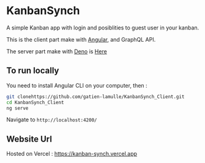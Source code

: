 # KanbanSynch

A simple Kanban app with login and posiblities to guest user in your kanban.

This is the client part make with [Angular](https://angular.io/), and GraphQL API.

The server part make with [Deno](https://deno.land/) is [Here](https://github.com/gatien-lamulle/KanbanSynch_server)

## To run locally

You need to install Angular CLI on your computer, then :
```bash
git clonehttps://github.com/gatien-lamulle/KanbanSynch_Client.git
cd KanbanSynch_Client
ng serve
```
Navigate to `http://localhost:4200/`

## Website Url
Hosted on Vercel : https://kanban-synch.vercel.app
